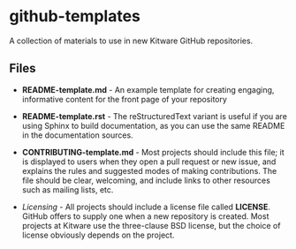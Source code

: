 github-templates
================

A collection of materials to use in new Kitware GitHub repositories.

Files
-----

* **README-template.md** - An example template for creating engaging, informative content for the front page of your repository

* **README-template.rst** - The reStructuredText variant is useful if you are using Sphinx to build documentation, as you can use the same README in the documentation sources.

* **CONTRIBUTING-template.md** - Most projects should include this file; it is displayed to users when they open a pull request or new issue, and explains the rules and suggested modes of making contributions.  The file should be clear, welcoming, and include links to other resources such as mailing lists, etc.

* *Licensing* - All projects should include a license file called **LICENSE**.  GitHub offers to supply one when a new repository is created.  Most projects at Kitware use the three-clause BSD license, but the choice of license obviously depends on the project.
